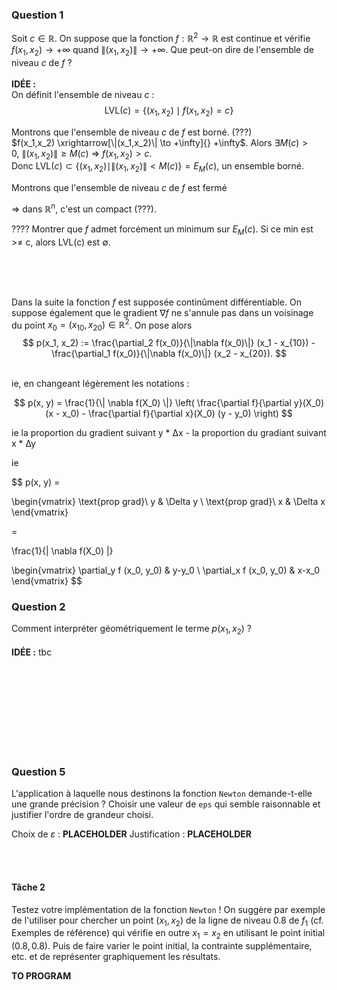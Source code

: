 ### <b>Question 1</b>

Soit $c \in \mathbb{R}$.
On suppose que la fonction $f:\mathbb{R}^2 \to \mathbb{R}$ est continue et vérifie
$f(x_1, x_2) \to +\infty$ quand $\|(x_1,x_2)\| \to +\infty$.
Que peut-on dire de l'ensemble de niveau $c$ de $f$ ?
<br><br>
<b>IDÉE :</b>
<br>
On définit l'ensemble de niveau $c$ :<br>
$$\mathrm{LVL}(c) = \left\{ (x_1, x_2) \mid f(x_1,x_2) = c \right\}$$

Montrons que l'ensemble de niveau $c$ de $f$ est borné. (???)<br>
$f(x_1,x_2) \xrightarrow[\|(x_1,x_2)\| \to +\infty]{} +\infty$. Alors $\exists M(c) > 0, \ \|(x_1,x_2)\| \geq M(c) \ \Rightarrow \ f(x_1,x_2) > c$.<br>
Donc $\mathrm{LVL}(c) \subset \left\{(x_1, x_2) \mid \|(x_1,x_2)\| < M(c) \right\} = E_M(c)$, un ensemble borné.

Montrons que l'ensemble de niveau $c$ de $f$ est fermé

=> dans $\mathbb{R}^n$, c'est un compact (???).


???? Montrer que $f$ admet forcément un minimum sur $E_M(c)$. Si ce min est >≠ c, alors LVL(c) est $\emptyset$.

<br><br><br>

Dans la suite la fonction $f$ est supposée continûment différentiable. On suppose également que le gradient $\nabla f$ ne s'annule pas dans un voisinage du point $x_0 = (x_{10}, x_{20}) \in \mathbb{R}^2$. On pose alors
$$
p(x_1, x_2) := \frac{\partial_2 f(x_0)}{\|\nabla f(x_0)\|} (x_1 - x_{10}) -
\frac{\partial_1 f(x_0)}{\|\nabla f(x_0)\|} (x_2 - x_{20}).
$$

<br>
ie, en changeant légèrement les notations :
<br>

$$
p(x, y) = \frac{1}{\| \nabla f(X_0) \|} \left( \frac{\partial f}{\partial y}(X_0) (x - x_0) - \frac{\partial f}{\partial x}(X_0) (y - y_0) \right)
$$


ie la proportion du gradient suivant y * ∆x - la proportion du gradiant suivant x * ∆y

ie

$$
p(x, y) = 

\begin{vmatrix}
\text{prop grad}\ y & \Delta y
\\
\text{prop grad}\ x & \Delta x
\end{vmatrix}

=

\frac{1}{\| \nabla f(X_0) \|}

\begin{vmatrix}
\partial_y f (x_0, y_0) & y-y_0
\\
\partial_x f (x_0, y_0) & x-x_0
\end{vmatrix}
$$

### <b>Question 2</b>
Comment interpréter géométriquement le terme $p(x_1,x_2)$ ?
<br><br>
<b>IDÉE :</b>
tbc




<br><br><br><br><br><br><br><br>
### <b>Question 5</b>
L'application à laquelle nous destinons la fonction `Newton` demande-t-elle une grande précision ?
Choisir une valeur de `eps` qui semble raisonnable et justifier l'ordre de grandeur choisi.

Choix de $\varepsilon$ : __PLACEHOLDER__
Justification : __PLACEHOLDER__

<br><br>

#### Tâche 2

Testez votre implémentation de la fonction `Newton` ! On suggère par exemple de l'utiliser pour chercher un point $(x_1, x_2)$ de la ligne de niveau $0.8$ de $f_1$ (cf. Exemples de référence) qui vérifie en outre $x_1 = x_2$ en utilisant le point initial $(0.8, 0.8)$. Puis de faire varier le point initial, la contrainte supplémentaire, etc. et de représenter graphiquement les résultats.

__TO PROGRAM__





